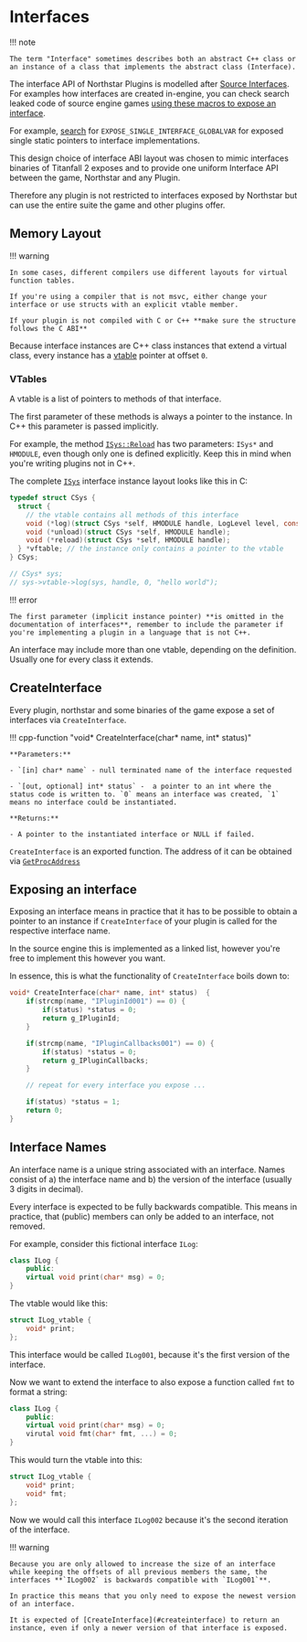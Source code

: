 # Interfaces

!!! note

    The term "Interface" sometimes describes both an abstract C++ class or an instance of a class that implements the abstract class (Interface).

The interface API of Northstar Plugins is modelled after [Source Interfaces](https://developer.valvesoftware.com/wiki/Category:Interfaces). For examples how interfaces are created in-engine, you can check search leaked code of source engine games [using these macros to expose an interface](https://sourcegraph.com/github.com/perilouswithadollarsign/cstrike15_src@f82112a2388b841d72cb62ca48ab1846dfcc11c8/-/blob/public/tier1/interface.h?L86-148).

For example, [search](https://sourcegraph.com/search?q=repo:%5Egithub%5C.com/perilouswithadollarsign/cstrike15_src%24+EXPOSE_SINGLE_INTERFACE_GLOBALVAR+&patternType=keyword&sm=0) for `EXPOSE_SINGLE_INTERFACE_GLOBALVAR` for exposed single static pointers to interface implementations.

This design choice of interface ABI layout was chosen to mimic interfaces binaries of Titanfall 2 exposes and to provide one uniform Interface API between the game, Northstar and any Plugin.

Therefore any plugin is not restricted to interfaces exposed by Northstar but can use the entire suite the game and other plugins offer.

## Memory Layout

!!! warning

    In some cases, different compilers use different layouts for virtual function tables.

    If you're using a compiler that is not msvc, either change your interface or use structs with an explicit vtable member.

    If your plugin is not compiled with C or C++ **make sure the structure follows the C ABI**

Because interface instances are C++ class instances that extend a virtual class, every instance has a [vtable](https://en.wikipedia.org/wiki/Virtual_method_table) pointer at offset `0`.

### VTables

A vtable is a list of pointers to methods of that interface.

The first parameter of these methods is always a pointer to the instance. In C++ this parameter is passed implicitly.

For example, the method [`ISys::Reload`](https://github.com/R2Northstar/NorthstarLauncher/blob/71349f05b69923dbf091d27f8e256bcc3022e859/primedev/plugins/interfaces/sys/ISys.h#L18) has two parameters: `ISys*` and `HMODULE`, even though only one is defined explicitly. Keep this in mind when you're writing plugins not in C++.

The complete [`ISys`](exposed-interfaces/northstar/index.md#isys) interface instance layout looks like this in C:

```c
typedef struct CSys {
  struct {
    // the vtable contains all methods of this interface
    void (*log)(struct CSys *self, HMODULE handle, LogLevel level, const char *msg);
    void (*unload)(struct CSys *self, HMODULE handle);
    void (*reload)(struct CSys *self, HMODULE handle);
  } *vftable; // the instance only contains a pointer to the vtable
} CSys;

// CSys* sys;
// sys->vtable->log(sys, handle, 0, "hello world");
```

!!! error

    The first parameter (implicit instance pointer) **is omitted in the documentation of interfaces**, remember to include the parameter if you're implementing a plugin in a language that is not C++.

An interface may include more than one vtable, depending on the definition. Usually one for every class it extends.

## CreateInterface

Every plugin, northstar and some binaries of the game expose a set of interfaces via `CreateInterface`.

!!! cpp-function "void* CreateInterface(char* name, int* status)"

    **Parameters:**

    - `[in] char* name` - null terminated name of the interface requested

    - `[out, optional] int* status` -  a pointer to an int where the status code is written to. `0` means an interface was created, `1` means no interface could be instantiated.

    **Returns:**

    - A pointer to the instantiated interface or NULL if failed.

`CreateInterface` is an exported function. The address of it can be obtained via [`GetProcAddress`](https://learn.microsoft.com/en-us/windows/win32/api/libloaderapi/nf-libloaderapi-getprocaddress)

## Exposing an interface

Exposing an interface means in practice that it has to be possible to obtain a pointer to an instance if `CreateInterface` of your plugin is called for the respective interface name.

In the source engine this is implemented as a linked list, however you're free to implement this however you want.

In essence, this is what the functionality of `CreateInterface` boils down to:

```c
void* CreateInterface(char* name, int* status)  {
    if(strcmp(name, "IPluginId001") == 0) {
        if(status) *status = 0;
        return g_IPluginId;
    }

    if(strcmp(name, "IPluginCallbacks001") == 0) {
        if(status) *status = 0;
        return g_IPluginCallbacks;
    }

    // repeat for every interface you expose ...

    if(status) *status = 1;
    return 0;
}
```

## Interface Names

An interface name is a unique string associated with an interface. Names consist of a) the interface name and b) the version of the interface (usually 3 digits in decimal).

Every interface is expected to be fully backwards compatible. This means in practice, that (public) members can only be added to an interface, not removed.

For example, consider this fictional interface `ILog`:

```c++
class ILog {
    public:
    virtual void print(char* msg) = 0;
}
```

The vtable would like this:

```c
struct ILog_vtable {
    void* print;
};
```

This interface would be called `ILog001`, because it's the first version of the interface.

Now we want to extend the interface to also expose a function called `fmt` to format a string:

```c++
class ILog {
    public:
    virtual void print(char* msg) = 0;
    virutal void fmt(char* fmt, ...) = 0;
}
```

This would turn the vtable into this:

```c
struct ILog_vtable {
    void* print;
    void* fmt;
};
```

Now we would call this interface `ILog002` because it's the second iteration of the interface.

!!! warning

    Because you are only allowed to increase the size of an interface while keeping the offsets of all previous members the same, the interfaces **`ILog002` is backwards compatible with `ILog001`**.

    In practice this means that you only need to expose the newest version of an interface.

    It is expected of [CreateInterface](#createinterface) to return an instance, even if only a newer version of that interface is exposed.
